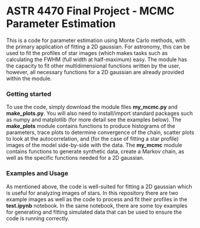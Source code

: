 # ASTR 4470 Final Project - MCMC Parameter Estimation

This is a code for parameter estimation using Monte Carlo methods, with the primary application of fitting a 2D gaussian. For astronomy, this can be used to fit the profiles of star images (which makes tasks such as calculating the FWHM (full width at half-maximum) easy. The module has the capacity to fit other multidimensional functions written by the user, however, all necessary functions for a 2D gaussian are already provided within the module.

### Getting started
To use the code, simply download the module files **my_mcmc.py** and **make_plots.py**. You will also need to install/import standard packages such as numpy and matplotlib (for more detail see the examples below). The **make_plots** module contains functions to produce histograms of the parameters, trace plots to determine convergence of the chain, scatter plots to look at the autocorrelation, and (for the case of fitting a star profile) images of the model side-by-side with the data. The **my_mcmc** module contains functions to generate synthetic data, create a Markov chain, as well as the specific functions needed for a 2D gaussian.

### Examples and Usage
As mentioned above, the code is well-suited for fitting a 2D gaussian which is useful for analyzing images of stars. In this repository there are two example images as well as the code to process and fit their profiles in the **test.ipynb** notebook. 
In the same notebook, there are some toy examples for generating and fitting simulated data that can be used to ensure the code is running correctly.

